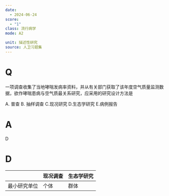 ```yaml
---
date:
  - 2024-06-24
score:
  - "1"
class: 流行病学
mode: A2

unit: 描述性研究
source: 人卫习题集
---
```



# Q
一项调查收集了当地哮喘发病率资料，并从有关部门获取了该年度空气质量监测数据，欲作哮喘患病与空气质最关系研究，应采用的研究设计方法是

A. 普查 
B. 抽样调查 
C.现况研究
D.生态学研究 
E.病例报告

# A

D


# D
|        | 现况调查 | 生态学研究 |
| ------ | ---- | ----- |
| 最小研究单位 | 个体   | 群体    |

